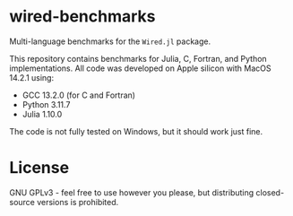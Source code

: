 # wired-benchmarks
Multi-language benchmarks for the `Wired.jl` package.

This repository contains benchmarks for Julia, C, Fortran, and Python 
implementations. All code was developed on Apple silicon with MacOS 14.2.1 using: 
* GCC 13.2.0 (for C and Fortran)
* Python 3.11.7 
* Julia 1.10.0

The code is not fully tested on Windows, but it should work just fine.

# License 
GNU GPLv3 - feel free to use however you please, but distributing closed-source
versions is prohibited. 